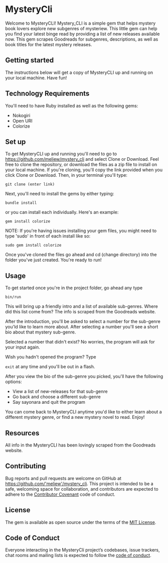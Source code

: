 # MysteryCli

Welcome to MysteryCLI! Mystery_CLI is a simple gem that helps mystery book lovers explore new subgenres of mysteriew. This little gem can help you find your latest binge read by providing a list of new releases available now. This gem scrapes Goodreads for subgenres, descriptions, as well as book titles for the latest mystery releases.  

## Getting started

The instructions below will get a copy of MysteryCLI up and running on your local machine. Have fun! 

## Technology Requirements 

You'll need to have Ruby installed as well as the following gems: 

* Nokogiri 
* Open URI 
* Colorize 



## Set up 

To get MysteryCLI up and running you'll need to go to https://github.com/meliew/mystery_cli and select Clone or Download. Feel free to clone the repository, or download the files as a zip file to install on your local machine. If you're cloning, you'll copy the link provided when you click Clone or Download. Then, in your terminal you'll type: 

``` git clone (enter link) ```

Next, you'll need to install the gems by either typing: 

```bundle install ```

or you can install each individually. Here's an example:

``` gem install colorize ```

NOTE: If you're having issues installing your gem files, you might need to type 'sudo' in front of each install like so: 

``` sudo gem install colorize ```

Once you've cloned the files go ahead and cd (change directory) into the folder you've just created. You're ready to run! 


## Usage

 To get started once you're in the project folder, go ahead any type 

```bin/run ```

This will bring up a friendly intro and a list of available sub-genres. Where did this list come from? The info is scraped from the Goodreads website.

After the introduction, you'll be asked to select a number for the sub-genre you'ld like to learn more about. After selecting a number you'll see a short bio about that mystery sub-genre. 

Selected a number that didn't exist? No worries, the program will ask for your input again. 

Wish you hadn't opened the program? Type 

``` exit ``` at any time and you'll be out in a flash. 

After you view the bio of the sub-genre you picked, you'll have the following options: 
* View a list of new-releases for that sub-genre
* Go back and choose a different sub-genre
* Say sayonara and quit the program

You can come back to MysteryCLI anytime you'd like to either learn about a different mystery genre, or find a new mystery novel to read. Enjoy! 

## Resources 

All info in the MysteryCLI has been lovingly scraped from the Goodreads website. 

## Contributing

Bug reports and pull requests are welcome on GitHub at https://github.com/'meliew'/mystery_cli. This project is intended to be a safe, welcoming space for collaboration, and contributors are expected to adhere to the [Contributor Covenant](http://contributor-covenant.org) code of conduct.

## License

The gem is available as open source under the terms of the [MIT License](https://opensource.org/licenses/MIT).

## Code of Conduct

Everyone interacting in the MysteryCli project’s codebases, issue trackers, chat rooms and mailing lists is expected to follow the [code of conduct](https://github.com/'meliew'/mystery_cli/blob/master/CODE_OF_CONDUCT.md).
